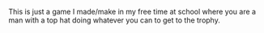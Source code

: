 This is just a game I made/make in my free time at school where you are a man with a top hat doing whatever you can to get to the trophy.
